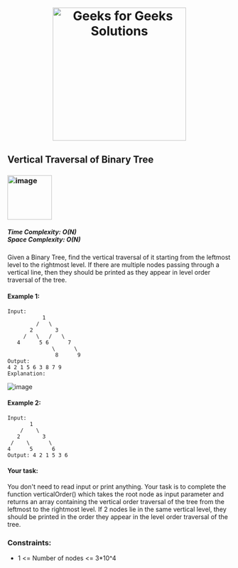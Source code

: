 <h1 align="center"><a href="https://www.linkedin.com/in/antriksh1305/"><img src="https://repository-images.githubusercontent.com/389729275/371ba38b-8a03-4bff-916c-c3fa5396ceda" alt="Geeks for Geeks Solutions" width="300"></a>
</h1>

## Vertical Traversal of Binary Tree

<h3><img width="100" alt="image" src="https://user-images.githubusercontent.com/100402656/215281956-745bfdd6-2534-44d3-8d9d-02f12cd7dbcc.png"></h3>

<h5>Time Complexity: <b>O(N)</b> <br>Space Complexity: <b>O(N)</b></h5>

Given a Binary Tree, find the vertical traversal of it starting from the leftmost level to the rightmost level.
If there are multiple nodes passing through a vertical line, then they should be printed as they appear in level order traversal of the tree.

#### Example 1:
```
Input:
           1
         /   \
       2       3
     /   \   /   \
   4      5 6      7
              \      \
               8      9           
Output: 
4 2 1 5 6 3 8 7 9 
Explanation:
```
![image](https://github.com/Antriksh1305/Antriksh-DSA/assets/100402656/5608f5a7-a51c-4edd-937a-857a95432366)

#### Example 2:
```
Input:
       1
    /    \
   2       3
 /    \      \
4      5      6
Output: 4 2 1 5 3 6
```

#### Your task:
You don't need to read input or print anything. Your task is to complete the function verticalOrder() which takes the root node as input parameter and returns an array containing the vertical order traversal of the tree from the leftmost to the rightmost level. If 2 nodes lie in the same vertical level, they should be printed in the order they appear in the level order traversal of the tree.

### Constraints:
- 1 <= Number of nodes <= 3*10^4
